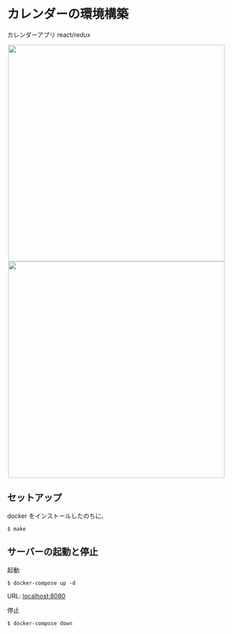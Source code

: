 # カレンダーの環境構築

カレンダーアプリ
react/redux
<p align="center">
<img src="https://user-images.githubusercontent.com/98810722/151952479-1790e95f-f549-4e60-aa40-61511ee482eb.png" width="500">
<img src="https://user-images.githubusercontent.com/98810722/151952497-4a63e246-5455-4b14-b488-1a81d0500950.png" width="500">
</p>

## セットアップ

docker をインストールしたのちに、

```shell
$ make
```

## サーバーの起動と停止

起動

```shell
$ docker-compose up -d
```

URL: [localhost:8080]()

停止

```shell
$ docker-compose down
```
